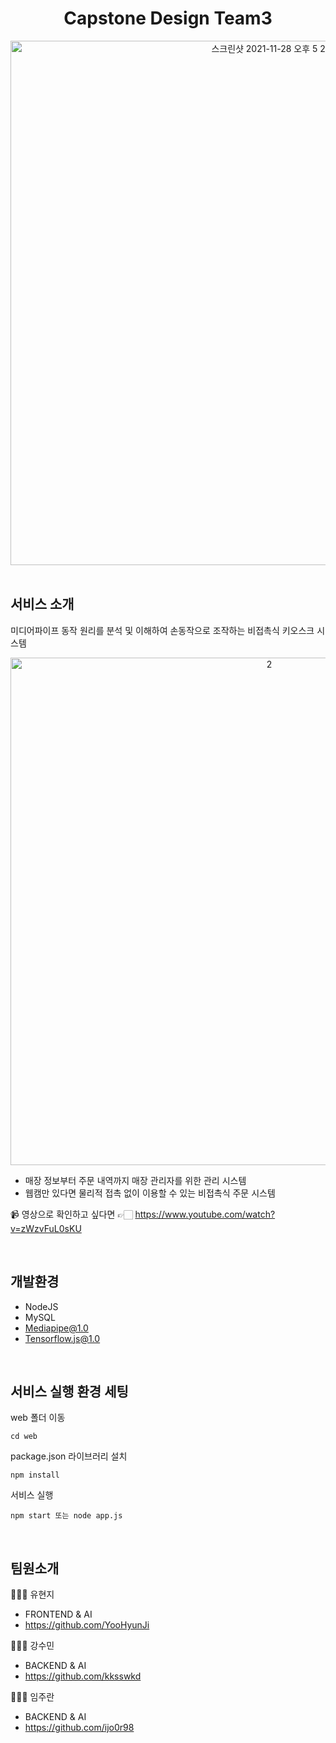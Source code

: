 <div align="center"> <h1>Capstone Design Team3</h1> 
<img width="839" alt="스크린샷 2021-11-28 오후 5 24 56" src="https://user-images.githubusercontent.com/50325009/143735166-3a7ffb8e-3d5e-4acd-b415-453d8acd73d7.png">
</div>

<br>

## 서비스 소개
미디어파이프 동작 원리를 분석 및 이해하여 손동작으로 조작하는 비접촉식 키오스크 시스템
<div align="center">
<img width="812" alt="2" src="https://user-images.githubusercontent.com/50325009/143735257-47d3b34c-d7ef-428e-827e-37d0aa4b7dbe.png">
</div>

- 매장 정보부터 주문 내역까지 매장 관리자를 위한 관리 시스템
- 웹캠만 있다면 물리적 접촉 없이 이용할 수 있는 비접촉식 주문 시스템

📹 영상으로 확인하고 싶다면 👉🏻 https://www.youtube.com/watch?v=zWzvFuL0sKU

<br>

## 개발환경
- NodeJS
- MySQL
- Mediapipe@1.0
- Tensorflow.js@1.0
<br>

## 서비스 실행 환경 세팅
web 폴더 이동
``` shell
cd web
```
package.json 라이브러리 설치
```
npm install
```
서비스 실행
```
npm start 또는 node app.js
```

<br>

## 팀원소개

👩🏼‍💻 유현지 
- FRONTEND & AI
- https://github.com/YooHyunJi

👩🏻‍💻 강수민
- BACKEND & AI
- https://github.com/kksswkd

👩🏽‍💻 임주란
- BACKEND & AI
- https://github.com/ijo0r98
